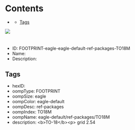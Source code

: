 



Contents
========

* [](#)
	* [Tags](#tags)
  
![][im]
# 

- ID: FOOTPRINT-eagle-eagle-default-ref-packages-TO18M
- Name: 
- Description: 

## Tags

- hexID: 
- oompType: FOOTPRINT
- oompSize: eagle
- oompColor: eagle-default
- oompDesc: ref-packages
- oompIndex: TO18M
- oompName: eagle-default/ref-packages/TO18M
- description: &lt;b&gt;TO-18&lt;/b&gt;&lt;p&gt;&#xD;
grid 2.54



[im]: image.png
